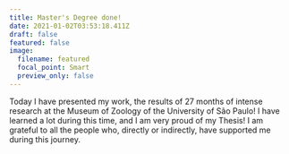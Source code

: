 ```yaml
---
title: Master's Degree done!
date: 2021-01-02T03:53:18.411Z
draft: false
featured: false
image:
  filename: featured
  focal_point: Smart
  preview_only: false
---
```

Today I have presented my work, the results of 27 months of intense research at the Museum of Zoology of the University of São Paulo! I have learned a lot during this time, and I am very proud of my Thesis! I am grateful to all the people who, directly or indirectly, have supported me during this journey.